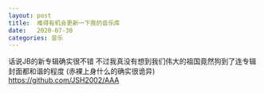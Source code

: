 ```yaml
---
layout: post
title:  难得有机会更新一下我的音乐库
date:   2020-07-30 
categories: 音乐  
---
```


话说JB的新专辑确实很不错
不过我真没有想到我们伟大的祖国竟然狗到了连专辑封面都和谐的程度
(赤裸上身什么的确实很诡异)
https://github.com/JSH2002/AAA
